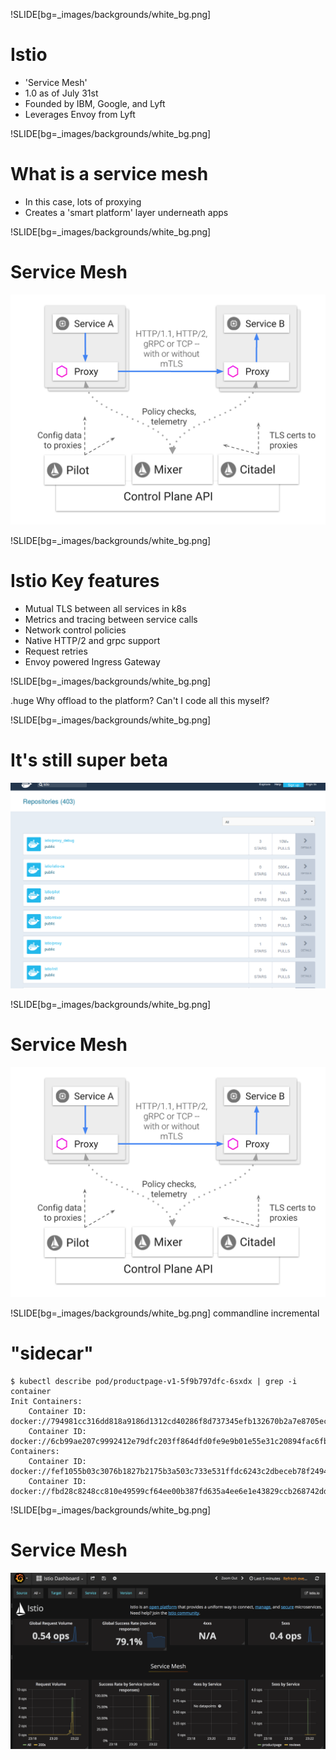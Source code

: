 !SLIDE[bg=_images/backgrounds/white_bg.png]

# Istio

* 'Service Mesh'
* 1.0 as of July 31st
* Founded by IBM, Google, and Lyft
* Leverages Envoy from Lyft


!SLIDE[bg=_images/backgrounds/white_bg.png]


# What is a service mesh

* In this case, lots of proxying
* Creates a 'smart platform' layer underneath apps


!SLIDE[bg=_images/backgrounds/white_bg.png]

# Service Mesh

![Guestbook](../_images/istio-architecture-ibm.png)


!SLIDE[bg=_images/backgrounds/white_bg.png]

# Istio Key features

* Mutual TLS between all services in k8s
* Metrics and tracing between service calls 
* Network control policies
* Native HTTP/2 and grpc support
* Request retries
* Envoy powered Ingress Gateway


!SLIDE[bg=_images/backgrounds/white_bg.png]


.huge Why offload to the <span class="teal">platform?</span> Can't I code all this <span class="teal">myself?</span>


!SLIDE[bg=_images/backgrounds/white_bg.png]

# It's still super beta

![Guestbook](../_images/istio_debug_downloads.png)

!SLIDE[bg=_images/backgrounds/white_bg.png]

# Service Mesh

![Guestbook](../_images/istio-architecture-ibm.png)


!SLIDE[bg=_images/backgrounds/white_bg.png] commandline incremental

# "sidecar"

    $ kubectl describe pod/productpage-v1-5f9b797dfc-6sxdx | grep -i container
    Init Containers:
        Container ID:  docker://794981cc316dd818a9186d1312cd40286f8d737345efb132670b2a7e8705ec24
        Container ID:  docker://6cb99ae207c9992412e79dfc203ff864dfd0fe9e9b01e55e31c20894fac6fb4f
    Containers:
        Container ID:   docker://fef1055b03c3076b1827b2175b3a503c733e531ffdc6243c2dbeceb78f24944e
        Container ID:  docker://fbd28c8248cc810e49599cf64ee00b387fd635a4ee6e1e43829ccb268742dd1e


!SLIDE[bg=_images/backgrounds/white_bg.png]

# Service Mesh

![Guestbook](../_images/grafana-dash.png)
